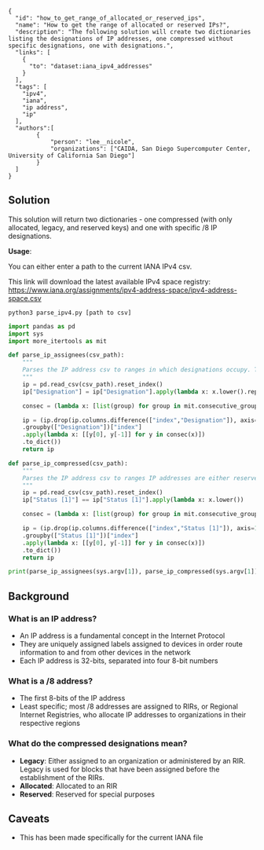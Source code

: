 ~~~
{
  "id": "how_to_get_range_of_allocated_or_reserved_ips",
  "name": "How to get the range of allocated or reserved IPs?",
  "description": "The following solution will create two dictionaries listing the designations of IP addresses, one compressed without specific designations, one with designations.",
  "links": [
    {
      "to": "dataset:iana_ipv4_addresses"
    }
  ],
  "tags": [
    "ipv4",
    "iana",
    "ip address",
    "ip"
  ],
  "authors":[
        {
            "person": "lee__nicole",
            "organizations": ["CAIDA, San Diego Supercomputer Center, University of California San Diego"]
        }
  ]
}
~~~

## Solution

This solution will return two dictionaries - one compressed (with only allocated, legacy, and reserved keys) and one with specific /8 IP designations. 

**Usage**: 

You can either enter a path to the current IANA IPv4 csv.

This link will download the latest available IPv4 space registry:
https://www.iana.org/assignments/ipv4-address-space/ipv4-address-space.csv

`python3 parse_ipv4.py [path to csv]`

~~~python
import pandas as pd
import sys
import more_itertools as mit

def parse_ip_assignees(csv_path):
    """
    Parses the IP address csv to ranges in which designations occupy. Takes in a path to the csv file and outputs a dictionary.
    """
    ip = pd.read_csv(csv_path).reset_index()
    ip["Designation"] = ip["Designation"].apply(lambda x: x.lower().replace("administered by", "").strip())

    consec = (lambda x: [list(group) for group in mit.consecutive_groups(list(x))])

    ip = (ip.drop(ip.columns.difference(["index","Designation"]), axis=1)
    .groupby(["Designation"])["index"]
    .apply(lambda x: [[y[0], y[-1]] for y in consec(x)])
    .to_dict())
    return ip

def parse_ip_compressed(csv_path):
    """
    Parses the IP address csv to ranges IP addresses are either reserved, allocated, or legacy. Takes in a path to the csv file and outputs a dictionary.
    """
    ip = pd.read_csv(csv_path).reset_index()
    ip["Status [1]"] == ip["Status [1]"].apply(lambda x: x.lower())

    consec = (lambda x: [list(group) for group in mit.consecutive_groups(list(x))])

    ip = (ip.drop(ip.columns.difference(["index","Status [1]"]), axis=1)
    .groupby(["Status [1]"])["index"]
    .apply(lambda x: [[y[0], y[-1]] for y in consec(x)])
    .to_dict())
    return ip

print(parse_ip_assignees(sys.argv[1]), parse_ip_compressed(sys.argv[1]))
 ~~~
 
 ## Background
 
 ### What is an IP address?
 
 - An IP address is a fundamental concept in the Internet Protocol
 - They are uniquely assigned labels assigned to devices in order route information to and from other devices in the network
 - Each IP address is 32-bits, separated into four 8-bit numbers
 
 ### What is a /8 address?
 
 - The first 8-bits of the IP address
 - Least specific; most /8 addresses are assigned to RIRs, or Regional Internet Registries, who allocate IP addresses to organizations in their respective regions
 
 ### What do the compressed designations mean?

 - **Legacy**: Either assigned to an organization or administered by an RIR. Legacy is used for blocks that have been assigned before the establishment of the RIRs.
 - **Allocated**: Allocated to an RIR
 - **Reserved**: Reserved for special purposes
 
 
 ## Caveats
 
 - This has been made specifically for the current IANA file
